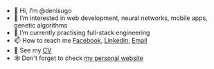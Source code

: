 - 👋 Hi, I’m @denisugo
- 👀 I’m interested in web development, neural networks, mobile apps, genetic algorithms
- 🌱 I’m currently practising full-stack engineering
- 📫 How to reach me [Facebook](https://www.facebook.com/denisu471/), [Linkedin](https://www.linkedin.com/in/denis-u-90169b20b/),  [Email](mailto:denisu471@gmail.com)
- 📁 See my  [CV](https://github.com/denisugo/denisugo/blob/main/CV%20pdf.pdf)
- 🕸 Don't forget to check [my personal website](https://denisugo.github.io/myhomepage/index.html)

<!---
denisugo/denisugo is a ✨ special ✨ repository because its `README.md` (this file) appears on your GitHub profile.
You can click the Preview link to take a look at your changes.
--->
